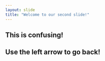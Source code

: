 ```yaml
---
layout: slide
title: "Welcome to our second slide!"
---
```


This is confusing!
---
Use the left arrow to go back!
---
